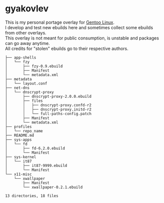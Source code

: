 # gyakovlev 
This is my personal portage overlay for [Gentoo Linux](https://gentoo.org/).  
I develop and test new ebuilds here and sometimes collect some ebuilds from other overlays.  
This overlay is not meant for public consumption, is unstable and packages can go away anytime.  
All credits for "stolen" ebuilds go to their respective authors.


````
├── app-shells
│   └── fzy
│       ├── fzy-0.9.ebuild
│       ├── Manifest
│       └── metadata.xml
├── metadata
│   └── layout.conf
├── net-dns
│   └── dnscrypt-proxy
│       ├── dnscrypt-proxy-2.0.0.ebuild
│       ├── files
│       │   ├── dnscrypt-proxy.confd-r2
│       │   ├── dnscrypt-proxy.initd-r2
│       │   └── full-paths-config.patch
│       ├── Manifest
│       └── metadata.xml
├── profiles
│   └── repo_name
├── README.md
├── sys-apps
│   └── fd
│       ├── fd-6.2.0.ebuild
│       └── Manifest
├── sys-kernel
│   └── it87
│       ├── it87-9999.ebuild
│       └── Manifest
└── x11-misc
    └── xwallpaper
        ├── Manifest
        └── xwallpaper-0.2.1.ebuild

13 directories, 18 files
````
